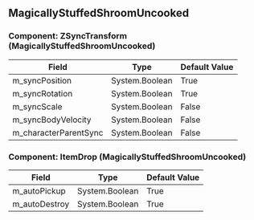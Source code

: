 ## MagicallyStuffedShroomUncooked

### Component: ZSyncTransform (MagicallyStuffedShroomUncooked)

|Field|Type|Default Value|
|-----|----|-------------|
|m_syncPosition|System.Boolean|True|
|m_syncRotation|System.Boolean|True|
|m_syncScale|System.Boolean|False|
|m_syncBodyVelocity|System.Boolean|False|
|m_characterParentSync|System.Boolean|False|

### Component: ItemDrop (MagicallyStuffedShroomUncooked)

|Field|Type|Default Value|
|-----|----|-------------|
|m_autoPickup|System.Boolean|True|
|m_autoDestroy|System.Boolean|True|

